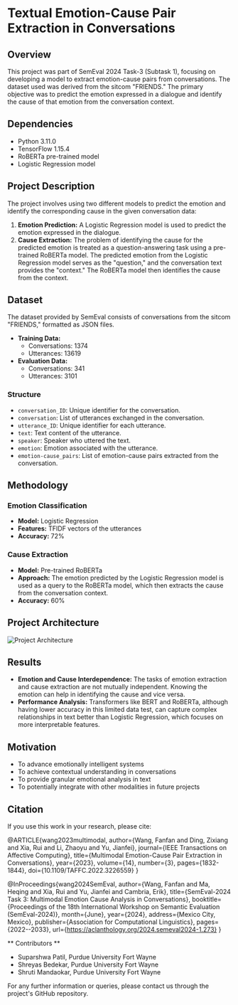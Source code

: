 
# Textual Emotion-Cause Pair Extraction in Conversations

## Overview
This project was part of SemEval 2024 Task-3 (Subtask 1), focusing on developing a model to extract emotion-cause pairs from conversations. The dataset used was derived from the sitcom "FRIENDS." The primary objective was to predict the emotion expressed in a dialogue and identify the cause of that emotion from the conversation context.

## Dependencies
- Python 3.11.0
- TensorFlow 1.15.4
- RoBERTa pre-trained model
- Logistic Regression model

## Project Description
The project involves using two different models to predict the emotion and identify the corresponding cause in the given conversation data:
1. **Emotion Prediction:** A Logistic Regression model is used to predict the emotion expressed in the dialogue.
2. **Cause Extraction:** The problem of identifying the cause for the predicted emotion is treated as a question-answering task using a pre-trained RoBERTa model. The predicted emotion from the Logistic Regression model serves as the "question," and the conversation text provides the "context." The RoBERTa model then identifies the cause from the context.

## Dataset
The dataset provided by SemEval consists of conversations from the sitcom "FRIENDS," formatted as JSON files. 

- **Training Data:** 
  - Conversations: 1374 
  - Utterances: 13619 
- **Evaluation Data:** 
  - Conversations: 341 
  - Utterances: 3101 

### Structure
- `conversation_ID`: Unique identifier for the conversation.
- `conversation`: List of utterances exchanged in the conversation.
- `utterance_ID`: Unique identifier for each utterance.
- `text`: Text content of the utterance.
- `speaker`: Speaker who uttered the text.
- `emotion`: Emotion associated with the utterance.
- `emotion-cause_pairs`: List of emotion-cause pairs extracted from the conversation.

## Methodology
### Emotion Classification
- **Model:** Logistic Regression
- **Features:** TFIDF vectors of the utterances
- **Accuracy:** 72%

### Cause Extraction
- **Model:** Pre-trained RoBERTa
- **Approach:** The emotion predicted by the Logistic Regression model is used as a query to the RoBERTa model, which then extracts the cause from the conversation context.
- **Accuracy:** 60%

## Project Architecture

![Project Architecture](https://github.com/Shruti2301/Textual-Emotion-Cause-Pair-Extraction-in-Conversations/assets/71042986/16426e98-717c-49fe-bd12-b0c8f41f815f)

## Results
- **Emotion and Cause Interdependence:** The tasks of emotion extraction and cause extraction are not mutually independent. Knowing the emotion can help in identifying the cause and vice versa.
- **Performance Analysis:** Transformers like BERT and RoBERTa, although having lower accuracy in this limited data test, can capture complex relationships in text better than Logistic Regression, which focuses on more interpretable features.

## Motivation
- To advance emotionally intelligent systems
- To achieve contextual understanding in conversations
- To provide granular emotional analysis in text
- To potentially integrate with other modalities in future projects

## Citation
If you use this work in your research, please cite:

@ARTICLE{wang2023multimodal,
author={Wang, Fanfan and Ding, Zixiang and Xia, Rui and Li, Zhaoyu and Yu, Jianfei},
journal={IEEE Transactions on Affective Computing},
title={Multimodal Emotion-Cause Pair Extraction in Conversations},
year={2023},
volume={14},
number={3},
pages={1832-1844},
doi={10.1109/TAFFC.2022.3226559}
}

@InProceedings{wang2024SemEval,
author={Wang, Fanfan and Ma, Heqing and Xia, Rui and Yu, Jianfei and Cambria, Erik},
title={SemEval-2024 Task 3: Multimodal Emotion Cause Analysis in Conversations},
booktitle={Proceedings of the 18th International Workshop on Semantic Evaluation (SemEval-2024)},
month={June},
year={2024},
address={Mexico City, Mexico},
publisher={Association for Computational Linguistics},
pages={2022--2033},
url={https://aclanthology.org/2024.semeval2024-1.273}
}

** Contributors ** 
- Suparshwa Patil, Purdue University Fort Wayne
- Shreyas Bedekar, Purdue University Fort Wayne
- Shruti Mandaokar, Purdue University Fort Wayne
  
For any further information or queries, please contact us through the project's GitHub repository.

